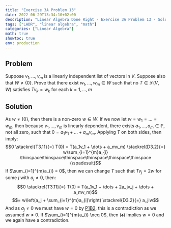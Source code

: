 ```yaml
---
title: "Exercise 3A Problem 13"
date: 2022-06-29T13:34:10+02:00
description: "Linear Algebra Done Right - Exercise 3A Problem 13 - Solution"
tags: ["LADR", "linear algebra", "math"]
categories: ["Linear Algebra"]
math: true
showtoc: true
env: production
---
```


## Problem
Suppose $v_1, \dots, v_m$ is a linearly independent list of vectors in $V$. Suppose also that $W \neq \lbrace 0 \rbrace$. Prove that there exist $w_1, \dots, w_m \in W$ such that no $T \in \mathcal{L}(V,W)$ satisfies $Tv_k = w_k$ for each $k = 1,\dots,m$

## Solution
As $w \neq \lbrace 0 \rbrace$, then there is a non-zero $w \in W$. If we now let $w = w_1 = \dots = w_m$, then because $v_1, \dots, v_m$ is linearly dependent, there exists $a_1, \dots, a_m \in \mathbb{F}$, not all zero, such that $0 = a_1v_1 + \dots + a_mv_m$. Applying $T$ on both sides, then imply:
$$0 \stackrel{T3.11}{=} T(0) = T(a_1v_1 + \dots + a_mv_m) \stackrel{D3.2}{=} w\sum_{i=1}^{m}a_{i} \thinspace\thinspace\thinspace\thinspace\thinspace\thinspace (\spadesuit)$$
If $\sum_{i=1}^{m}a_{i} = 0$, then we can change $T$ such that $Tv_j = 2w$ for some $j$ with $a_j \neq 0$, then:
$$0 \stackrel{T3.11}{=} T(0) = T(a_1v_1 + \dots + 2a_jv_j + \dots + a_mv_m)$$ 
$$= w\left(a_j + \sum_{i=1}^{m}a_{i}\right) \stackrel{D3.2}{=} a_jiw$$
And as $a_j \neq 0$ we must have $w = 0$ by [P1B2](https://dragonoverlord3000.github.io/posts/linear_algebra/ladr/chapter1/exercise-1b-problem-2/), this is a contradiction as we assumed $w \neq 0$. If $\sum_{i=1}^{m}a_{i} \neq 0$, then $(\spadesuit)$ implies $w = 0$ and we again have a contradiction.






